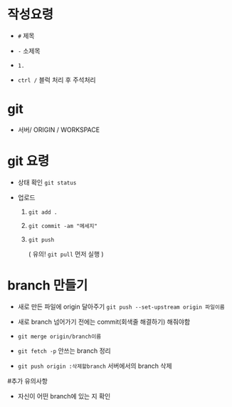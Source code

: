 # 작성요령

- `#` 제목

- `-` 소제목

- `1.` 

- `ctrl /` 블럭 처리 후 주석처리
  
# git
- 서버/ ORIGIN / WORKSPACE

# git 요령

- 상태 확인  ```git status```

- 업로드
  1. ```git add .```
  2. ```git commit -am "메세지"```
  3. ```git push```

       ( 유의! ```git pull``` 먼저 실행 )

# branch 만들기
- 새로 만든 파일에 origin 달아주기
  ```git push --set-upstream origin 파일이름```

- 새로 branch 넘어가기 전에는 commit(회색줄 해결하기) 해줘야함

- ```git merge origin/branch이름```

- ```git fetch -p``` 안쓰는 branch 정리

- ```git push origin :삭제할branch``` 서버에서의 branch 삭제


#추가 유의사항
- 자신이 어떤 branch에 있는 지 확인